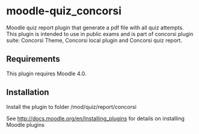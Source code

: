 moodle-quiz_concorsi
=========================
Moodle quiz report plugin that generate a pdf file with all quiz attempts.
This plugin is intended to use in public exams and is part of concorsi plugin suite:
Concorsi Theme, Concorsi local plugin and Concorsi quiz report.

Requirements
------------

This plugin requires Moodle 4.0.

Installation
------------

Install the plugin to folder
/mod/quiz/report/concorsi

See http://docs.moodle.org/en/Installing_plugins for details on installing Moodle plugins
